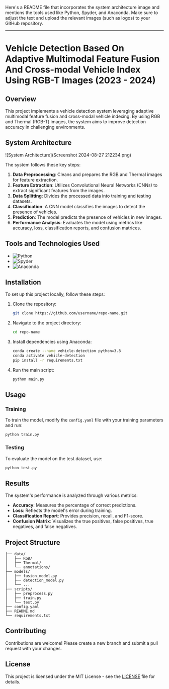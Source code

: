 Here's a README file that incorporates the system architecture image and mentions the tools used like Python, Spyder, and Anaconda. Make sure to adjust the text and upload the relevant images (such as logos) to your GitHub repository.

---

# Vehicle Detection Based On Adaptive Multimodal Feature Fusion And Cross-modal Vehicle Index Using RGB-T Images (2023 - 2024)

## Overview

This project implements a vehicle detection system leveraging adaptive multimodal feature fusion and cross-modal vehicle indexing. By using RGB and Thermal (RGB-T) images, the system aims to improve detection accuracy in challenging environments.

## System Architecture

![System Architecture](Screenshot 2024-08-27 212234.png)

The system follows these key steps:

1. **Data Preprocessing**: Cleans and prepares the RGB and Thermal images for feature extraction.
2. **Feature Extraction**: Utilizes Convolutional Neural Networks (CNNs) to extract significant features from the images.
3. **Data Splitting**: Divides the processed data into training and testing datasets.
4. **Classification**: A CNN model classifies the images to detect the presence of vehicles.
5. **Prediction**: The model predicts the presence of vehicles in new images.
6. **Performance Analysis**: Evaluates the model using metrics like accuracy, loss, classification reports, and confusion matrices.

## Tools and Technologies Used

- ![Python](https://img.shields.io/badge/-Python-3776AB?style=flat-square&logo=python&logoColor=white)
- ![Spyder](https://img.shields.io/badge/-Spyder-FF0000?style=flat-square&logo=spyder-ide&logoColor=white)
- ![Anaconda](https://img.shields.io/badge/-Anaconda-44A833?style=flat-square&logo=anaconda&logoColor=white)

## Installation

To set up this project locally, follow these steps:

1. Clone the repository:
   ```bash
   git clone https://github.com/username/repo-name.git
   ```

2. Navigate to the project directory:
   ```bash
   cd repo-name
   ```

3. Install dependencies using Anaconda:
   ```bash
   conda create --name vehicle-detection python=3.8
   conda activate vehicle-detection
   pip install -r requirements.txt
   ```

4. Run the main script:
   ```bash
   python main.py
   ```

## Usage

### Training

To train the model, modify the `config.yaml` file with your training parameters and run:
```bash
python train.py
```

### Testing

To evaluate the model on the test dataset, use:
```bash
python test.py
```

## Results

The system's performance is analyzed through various metrics:
- **Accuracy**: Measures the percentage of correct predictions.
- **Loss**: Reflects the model's error during training.
- **Classification Report**: Provides precision, recall, and F1-score.
- **Confusion Matrix**: Visualizes the true positives, false positives, true negatives, and false negatives.

## Project Structure

```
├── data/
│   ├── RGB/
│   ├── Thermal/
│   └── annotations/
├── models/
│   ├── fusion_model.py
│   ├── detection_model.py
│   └── ...
├── scripts/
│   ├── preprocess.py
│   ├── train.py
│   └── test.py
├── config.yaml
├── README.md
└── requirements.txt
```

## Contributing

Contributions are welcome! Please create a new branch and submit a pull request with your changes.

## License

This project is licensed under the MIT License - see the [LICENSE](LICENSE) file for details.

